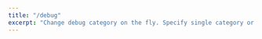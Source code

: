 ```yaml
---
title: "/debug"
excerpt: "Change debug category on the fly. Specify single category or use comma to specify many."
---
```

